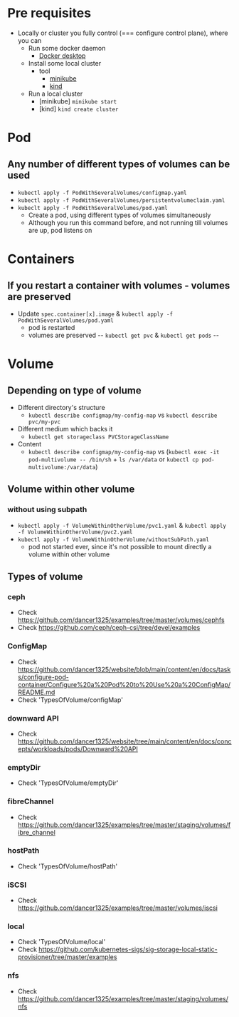 # Pre requisites
* Locally or cluster you fully control (=== configure control plane), where you can
  * Run some docker daemon
    * [Docker desktop](https://www.docker.com/products/docker-desktop/)
  * Install some local cluster
    * tool
      * [minikube](https://minikube.sigs.k8s.io/docs/start/)
      * [kind](https://kind.sigs.k8s.io/)
  * Run a local cluster
    * [minikube]  `minikube start`
    * [kind] `kind create cluster`


# Pod
## Any number of different types of volumes can be used
* `kubectl apply -f PodWithSeveralVolumes/configmap.yaml`
* `kubectl apply -f PodWithSeveralVolumes/persistentvolumeclaim.yaml `
* `kubeclt apply -f PodWithSeveralVolumes/pod.yaml `
  * Create a pod, using different types of volumes simultaneously
  * Although you run this command before, and not running till volumes are up, pod listens on

# Containers
## If you restart a container with volumes - volumes are preserved
* Update `spec.container[x].image` & `kubectl apply -f PodWithSeveralVolumes/pod.yaml`
  * pod is restarted
  * volumes are preserved -- `kubectl get pvc` & `kubectl get pods` --

# Volume
## Depending on type of volume
* Different directory's structure
  * `kubectl describe configmap/my-config-map` vs `kubectl describe pvc/my-pvc`
* Different medium which backs it
  * `kubectl get storageclass PVCStorageClassName`
* Content
  * `kubectl describe configmap/my-config-map` vs (`kubectl exec -it pod-multivolume -- /bin/sh` + `ls /var/data` or `kubectl cp pod-multivolume:/var/data`)
## Volume within other volume
### without using subpath
* `kubectl apply -f VolumeWithinOtherVolume/pvc1.yaml` & `kubectl apply -f VolumeWithinOtherVolume/pvc2.yaml`
* `kubectl apply -f VolumeWithinOtherVolume/withoutSubPath.yaml`
  * pod not started ever, since it's not possible to mount directly a volume within other volume

## Types of volume
### ceph
* Check https://github.com/dancer1325/examples/tree/master/volumes/cephfs
* Check https://github.com/ceph/ceph-csi/tree/devel/examples
### ConfigMap
* Check https://github.com/dancer1325/website/blob/main/content/en/docs/tasks/configure-pod-container/Configure%20a%20Pod%20to%20Use%20a%20ConfigMap/README.md
* Check 'TypesOfVolume/configMap'
### downward API
* Check https://github.com/dancer1325/website/tree/main/content/en/docs/concepts/workloads/pods/Downward%20API
### emptyDir
* Check 'TypesOfVolume/emptyDir'
### fibreChannel
* Check https://github.com/dancer1325/examples/tree/master/staging/volumes/fibre_channel
### hostPath
* Check 'TypesOfVolume/hostPath'
### iSCSI
* Check https://github.com/dancer1325/examples/tree/master/volumes/iscsi
### local
* Check 'TypesOfVolume/local'
* Check https://github.com/kubernetes-sigs/sig-storage-local-static-provisioner/tree/master/examples
### nfs
* Check https://github.com/dancer1325/examples/tree/master/staging/volumes/nfs
